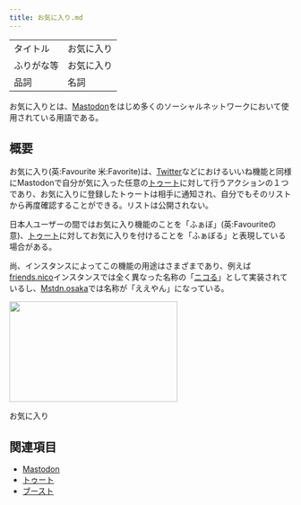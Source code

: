 ```yaml
---
title: お気に入り.md
---
```

<div>

|            |            |
|------------|------------|
| タイトル   | お気に入り |
| ふりがな等 | お気に入り |
| 品詞       | 名詞       |

  
お気に入りとは、[Mastodon](/Mastodon "Mastodon")をはじめ多くのソーシャルネットワークにおいて使用されている用語である。

## 概要

お気に入り(英:Favourite 米:Favorite)は、[Twitter](/Twitter "Twitter")などにおけるいいね機能と同様にMastodonで自分が気に入った任意の[トゥート](/%E3%83%88%E3%82%A5%E3%83%BC%E3%83%88 "トゥート")に対して行うアクションの１つであり、お気に入りに登録したトゥートは相手に通知され、自分でもそのリストから再度確認することができる。リストは公開されない。

日本人ユーザーの間ではお気に入り機能のことを「ふぁぼ」(英:Favouriteの意)、[トゥート](/%E3%83%88%E3%82%A5%E3%83%BC%E3%83%88 "トゥート")に対してお気に入りを付けることを「ふぁぼる」と表現している場合がある。

尚、インスタンスによってこの機能の用途はさまざまであり、例えば[friends.nico](/Friends.nico "Friends.nico")インスタンスでは全く異なった名称の「[ニコる](/Friends.nico#.E3.83.8B.E3.82.B3.E3.82.8B "Friends.nico")」として実装されているし、[Mstdn.osaka](/Mstdn.osaka "Mstdn.osaka")では名称が「ええやん」になっている。

  

<div>

<div>

[<img src="/images/thumb/8/84/%E3%81%8A%E6%B0%97%E3%81%AB%E5%85%A5%E3%82%8A.png/300px-%E3%81%8A%E6%B0%97%E3%81%AB%E5%85%A5%E3%82%8A.png" srcset="/images/thumb/8/84/%E3%81%8A%E6%B0%97%E3%81%AB%E5%85%A5%E3%82%8A.png/450px-%E3%81%8A%E6%B0%97%E3%81%AB%E5%85%A5%E3%82%8A.png 1.5x, /images/thumb/8/84/%E3%81%8A%E6%B0%97%E3%81%AB%E5%85%A5%E3%82%8A.png/600px-%E3%81%8A%E6%B0%97%E3%81%AB%E5%85%A5%E3%82%8A.png 2x" width="300" height="179" />](/%E3%83%95%E3%82%A1%E3%82%A4%E3%83%AB:%E3%81%8A%E6%B0%97%E3%81%AB%E5%85%A5%E3%82%8A.png)

<div>

<div>

[](/%E3%83%95%E3%82%A1%E3%82%A4%E3%83%AB:%E3%81%8A%E6%B0%97%E3%81%AB%E5%85%A5%E3%82%8A.png "拡大")

</div>

お気に入り

</div>

</div>

</div>

## 関連項目

-   [Mastodon](/Mastodon "Mastodon")
-   [トゥート](/%E3%83%88%E3%82%A5%E3%83%BC%E3%83%88 "トゥート")
-   [ブースト](/%E3%83%96%E3%83%BC%E3%82%B9%E3%83%88 "ブースト")

</div>

